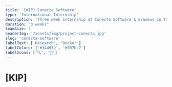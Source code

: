 ```yaml
---
title: '[WIP] Conecta Software'
type: 'International Internship'
description: 'Three week internship at Conecta Software & Erasmus in Tenerife, Spain in connection with IoT & smart devices'
duration: "3 weeks"
teamSize: 3
headerImg: '/assets/img/project-conecta.jpg'
slug: 'conecta-software'
labelText: ['Research', "Docker"]
labelColors: ['#34495e', '#307bc7']
labelIcons: ['🔍', '🐳']
---
```


# [KIP]